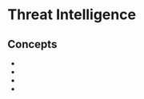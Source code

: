 # Threat Intelligence

## Concepts

* [](understanding-threat-intelligence-feed-evaluation)
* [](a-very-short-introduction-to-threat-intelligence)
* [](enhance-your-decision-making-by-using-the-intelligence-cycle)
* [](structured-threat-information-expression-stix)

